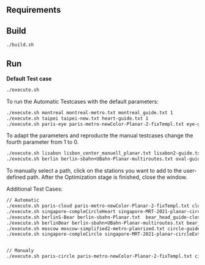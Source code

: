 

## Requirements





## Build 

```bash
./build.sh
```



## Run

__Default Test case__

```bash
./execute.sh
```



To run the Automatic Testcases with the default parameters:

```bash
./execute.sh montreal montreal-metro.txt montreal_guide.txt 1
./execute.sh taipei taipei-new.txt heart-guide.txt 1
./execute.sh paris-eye paris-metro-newColor-Planar-2-fixTempl.txt eye-guide-smaller.txt 1
```



To adapt the parameters and reproducte the manual testcases change the fourth parameter from 1 to 0. 

```bash
./execute.sh lisabon lisbon_center_manuell_planar.txt lisabon2-guide.txt 0 
./execute.sh berlin berlin-sbahn+UBahn-Planar-multiroutes.txt oval-guide.txt berlinSUOval 0
```

To manually select a path, click on the stations you want to add to the user-defined path. After the Optimization stage is finished, close the window.





Additional Test Cases: 

```bash
// Automatic
./execute.sh paris-cloud paris-metro-newColor-Planar-2-fixTempl.txt cloud-guide.txt 0
./execute.sh singapore-compleCircleHeart singapore-MRT-2021-planar-circleExtension.txt heart-guide.txt 0
./execute.sh berlinS-Bear berlin-sbahn-Planar.txt  bear_head_guide-closed.txt 0
./execute.sh berlinBear berlin-sbahn+UBahn-Planar-multiroutes.txt bear_head_guide-closed.txt 0
./execute.sh moscow moscow-simplified2-metro-planrized.txt circle-guide.txt 0
./execute.sh singapore-compleCircle singapore-MRT-2021-planar-circleExtension.txt circle-guide.txt 0


// Manualy 
./execute.sh paris-circle paris-metro-newColor-Planar-2-fixTempl.txt circle-guide.txt paris-circle 0
```

